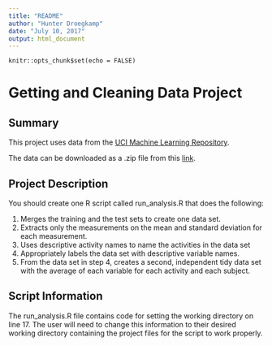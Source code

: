 ```yaml
---
title: "README"
author: "Hunter Droegkamp"
date: "July 10, 2017"
output: html_document
---
```


```{r setup, include=FALSE}
knitr::opts_chunk$set(echo = FALSE)
```

# Getting and Cleaning Data Project

## Summary
This project uses data from the [UCI Machine Learning Repository](http://archive.ics.uci.edu/ml/datasets/Human+Activity+Recognition+Using+Smartphones).

The data can be downloaded as a .zip file from this [link](https://d396qusza40orc.cloudfront.net/getdata%2Fprojectfiles%2FUCI%20HAR%20Dataset.zip).

## Project Description
You should create one R script called run_analysis.R that does the following:

1. Merges the training and the test sets to create one data set.
2. Extracts only the measurements on the mean and standard deviation for each measurement.
3. Uses descriptive activity names to name the activities in the data set
4. Appropriately labels the data set with descriptive variable names.
5. From the data set in step 4, creates a second, independent tidy data set with the average of each variable for each activity and each subject.

## Script Information
The run_analysis.R file contains code for setting the working directory on line 17. The user will need to change this information to their desired working directory containing the project files for the script to work properly.